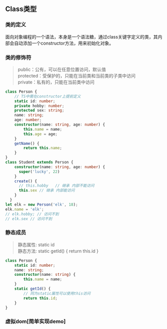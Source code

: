 
## Class类型

### 类的定义
面向对象编程的一个语法，本身是一个语法糖，通过class关键字定义的类，其内部会自动添加一个constructor方法，用来初始化对象。

### 类的修饰符
> public：公有，可以在任意位置访问，默认值<br/>
> protected：受保护的，只能在当前类和当前类的子类中访问<br/>
> private：私有的，只能在当前类中访问
````typescript
class Person {
    // TS中需在constructor上提前定义
    static id: number;
    private hobby: number;
    protected sex: string;
    name: string;
    age: number;
    constructor(name: string, age: number) {
        this.name = name;
        this.age = age;
    }
    getName() {
        return this.name;
    }
}
class Student extends Person {
    constructor(name: string, age: number) {
      super('lucky', 22)
    }
    create() {
      // this.hobby   // 继承 内部不能访问
      this.sex // 继承 内部能访问
    }
  }
let elk = new Person('elk', 18);
elk.name = 'elk';
// elk.hobby; // 访问不到
// elk.sex // 访问不到
````
### 静态成员
> 静态属性: static id <br/>
> 静态方法: static getId() { return this.id }
````typescript
class Person {
    static id: number;
    name: string;
    constructor(name: string) {
        this.name = name;
    }
    static getId() {
        // 同为static属性可以使用this访问
        return this.id;
    }
}

````

### 虚拟dom[简单实现demo]
